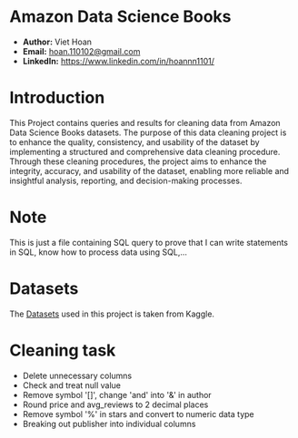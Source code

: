# Amazon Data Science Books
- **Author:** Viet Hoan
- **Email:** hoan.110102@gmail.com
- **LinkedIn:** https://www.linkedin.com/in/hoannn1101/

# Introduction
This Project contains queries and results for cleaning data from Amazon Data Science Books datasets. The purpose of this data cleaning project is to enhance the quality, consistency, and usability of the dataset by implementing a structured and comprehensive data cleaning procedure. Through these cleaning procedures, the project aims to enhance the integrity, accuracy, and usability of the dataset, enabling more reliable and insightful analysis, reporting, and decision-making processes.

# Note
This is just a file containing SQL query to prove that I can write statements in SQL, know how to process data using SQL,...

# Datasets
The [Datasets](https://www.kaggle.com/datasets/die9origephit/amazon-data-science-books) used in this project is taken from Kaggle.

# Cleaning task
- Delete unnecessary columns
- Check and treat null value
- Remove symbol '[]', change 'and' into '&' in author
- Round price and avg_reviews to 2 decimal places
- Remove symbol '%' in stars and convert to numeric data type
- Breaking out publisher into individual columns

